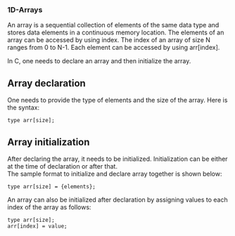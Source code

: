 ### 1D-Arrays

An array is a sequential collection of elements of the same data type and stores data elements in a continuous memory location. The elements of an array can be accessed by using index. The index of an array of size N ranges from 0 to N-1. Each element can be accessed by using arr[index].

In C, one needs to declare an array and then initialize the array.  

## Array declaration
One needs to provide the type of elements and the size of the array. Here is the syntax:  
```
type arr[size];
```

## Array initialization
After declaring the array, it needs to be initialized. Initialization can be either at the time of declaration or after that.  
The sample format to initialize and declare array together is shown below:  
```
type arr[size] = {elements};
```

An array can also be initialized after declaration by assigning values to each index of the array as follows:  
```
type arr[size];
arr[index] = value;
```
